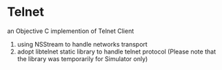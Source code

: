 # Telnet

an Objective C implemention of Telnet Client
1. using NSStream to handle networks transport
2. adopt libtelnet static library to handle telnet protocol
(Please note that the library was temporarily for Simulator only)
